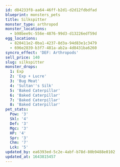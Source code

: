 ```yaml
---
id: d84233f8-aa64-46ff-b2d1-d2d12fdbdfad
blueprint: monsters_pets
title: Silkspitter
monster_type: arthropod
monster_locations:
  - b98bee9c-556e-4876-99d3-d13226edf59d
egg_locations:
  - 820411e2-0ba1-4237-8d3a-94d83e1c3479
  - 696e2839-b3f7-481a-ab2a-4d8431ba6260
syncro_effect: 'DEF: Arthropods'
sell_price: 140
slug: silkspitter
monster_drops:
  1: Exp
  2: 'Exp + Lucre'
  3: 'Bug Meat'
  4: 'Sultan''s Silk'
  5: 'Baked Caterpillar'
  6: 'Baked Caterpillar'
  7: 'Baked Caterpillar'
  8: 'Baked Caterpillar'
pet_stats:
  Pow: '3'
  Skl: '4'
  Def: '3'
  Mgc: '3'
  HP: '4'
  Spr: '3'
  Chm: '7'
  Lck: '5'
updated_by: ea6393ed-5c2e-4abf-b78d-80b9488e0102
updated_at: 1643815457
---
```

